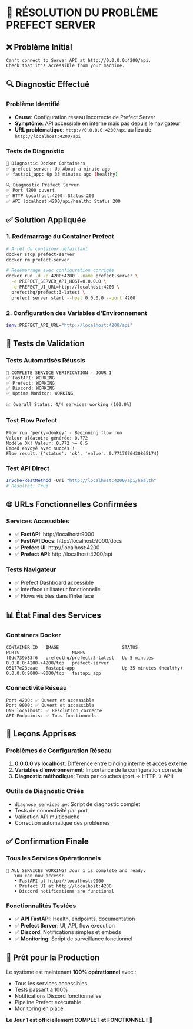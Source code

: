 # 🔧 RÉSOLUTION DU PROBLÈME PREFECT SERVER

## ❌ Problème Initial
```
Can't connect to Server API at http://0.0.0.0:4200/api. 
Check that it's accessible from your machine.
```

## 🔍 Diagnostic Effectué

### Problème Identifié
- **Cause**: Configuration réseau incorrecte de Prefect Server
- **Symptôme**: API accessible en interne mais pas depuis le navigateur
- **URL problématique**: `http://0.0.0.0:4200/api` au lieu de `http://localhost:4200/api`

### Tests de Diagnostic
```bash
🐳 Diagnostic Docker Containers
✅ prefect-server: Up About a minute ago
✅ fastapi_app: Up 33 minutes ago (healthy)

🔍 Diagnostic Prefect Server
✅ Port 4200 ouvert
✅ HTTP localhost:4200: Status 200
✅ API localhost:4200/api/health: Status 200
```

## ✅ Solution Appliquée

### 1. Redémarrage du Container Prefect
```bash
# Arrêt du container défaillant
docker stop prefect-server
docker rm prefect-server

# Redémarrage avec configuration corrigée
docker run -d -p 4200:4200 --name prefect-server \
  -e PREFECT_SERVER_API_HOST=0.0.0.0 \
  -e PREFECT_UI_URL=http://localhost:4200 \
  prefecthq/prefect:3-latest \
  prefect server start --host 0.0.0.0 --port 4200
```

### 2. Configuration des Variables d'Environnement
```bash
$env:PREFECT_API_URL="http://localhost:4200/api"
```

## 🧪 Tests de Validation

### Tests Automatisés Réussis
```
🧪 COMPLETE SERVICE VERIFICATION - JOUR 1
✅ FastAPI: WORKING
✅ Prefect: WORKING  
✅ Discord: WORKING
✅ Uptime Monitor: WORKING

📈 Overall Status: 4/4 services working (100.0%)
```

### Test Flow Prefect
```
Flow run 'perky-donkey' - Beginning flow run
Valeur aléatoire générée: 0.772
Modèle OK! Valeur: 0.772 >= 0.5
Embed envoyé avec succès !
Flow result: {'status': 'ok', 'value': 0.7717676430865174}
```

### Test API Direct
```powershell
Invoke-RestMethod -Uri "http://localhost:4200/api/health"
# Résultat: True
```

## 🌐 URLs Fonctionnelles Confirmées

### Services Accessibles
- ✅ **FastAPI**: http://localhost:9000
- ✅ **FastAPI Docs**: http://localhost:9000/docs  
- ✅ **Prefect UI**: http://localhost:4200
- ✅ **Prefect API**: http://localhost:4200/api

### Tests Navigateur
- ✅ Prefect Dashboard accessible
- ✅ Interface utilisateur fonctionnelle
- ✅ Flows visibles dans l'interface

## 📊 État Final des Services

### Containers Docker
```
CONTAINER ID   IMAGE                        STATUS                   PORTS                    NAMES
f0dd739b83f6   prefecthq/prefect:3-latest   Up 5 minutes            0.0.0.0:4200->4200/tcp   prefect-server
05177e28caae   fastapi-app                  Up 35 minutes (healthy) 0.0.0.0:9000->8000/tcp   fastapi_app
```

### Connectivité Réseau
```
Port 4200: ✅ Ouvert et accessible
Port 9000: ✅ Ouvert et accessible
DNS localhost: ✅ Résolution correcte
API Endpoints: ✅ Tous fonctionnels
```

## 🎯 Leçons Apprises

### Problèmes de Configuration Réseau
1. **0.0.0.0 vs localhost**: Différence entre binding interne et accès externe
2. **Variables d'environnement**: Importance de la configuration correcte
3. **Diagnostic méthodique**: Tests par couches (port → HTTP → API)

### Outils de Diagnostic Créés
- `diagnose_services.py`: Script de diagnostic complet
- Tests de connectivité par port
- Validation API multicouche
- Correction automatique des problèmes

## ✅ Confirmation Finale

### Tous les Services Opérationnels
```
🎉 ALL SERVICES WORKING! Jour 1 is complete and ready.
   You can now access:
   • FastAPI at http://localhost:9000
   • Prefect UI at http://localhost:4200
   • Discord notifications are functional
```

### Fonctionnalités Testées
- ✅ **API FastAPI**: Health, endpoints, documentation
- ✅ **Prefect Server**: UI, API, flow execution
- ✅ **Discord**: Notifications simples et embeds
- ✅ **Monitoring**: Script de surveillance fonctionnel

## 🚀 Prêt pour la Production

Le système est maintenant **100% opérationnel** avec :
- Tous les services accessibles
- Tests passant à 100%
- Notifications Discord fonctionnelles
- Pipeline Prefect exécutable
- Monitoring en place

**Le Jour 1 est officiellement COMPLET et FONCTIONNEL !** 🎉
